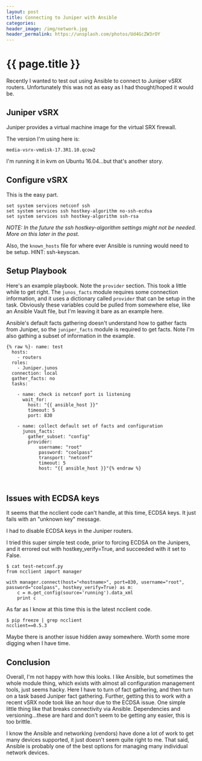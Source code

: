 ```yaml
---
layout: post
title: Connecting to Juniper with Ansible
categories:
header_image: /img/network.jpg
header_permalink: https://unsplash.com/photos/Ud4GcZW3rOY
---
```


# {{ page.title }}

Recently I wanted to test out using Ansible to connect to Juniper vSRX routers. Unfortunately this was not as easy as I had thought/hoped it would be.

## Juniper vSRX

Juniper provides a virtual machine image for the virtual SRX firewall.

The version I'm using here is:

```
media-vsrx-vmdisk-17.3R1.10.qcow2
```

I'm running it in kvm on Ubuntu 16.04...but that's another story.

## Configure vSRX

This is the easy part.

```
set system services netconf ssh
set system services ssh hostkey-algorithm no-ssh-ecdsa
set system services ssh hostkey-algorithm ssh-rsa
```

*NOTE: In the future the ssh hostkey-algorithm settings might not be needed. More on this later in the post.*

Also, the `known_hosts` file for where ever Ansible is running would need to be setup. HINT: ssh-keyscan.

## Setup Playbook

Here's an example playbook. Note the `provider` section. This took a little while to get right. The `junos_facts` module requires some connection information, and it uses a dictionary called `provider` that can be setup in the task. Obviously these variables could be pulled from somewhere else, like an Ansible Vault file, but I'm leaving it bare as an example here.

Ansible's default facts gathering doesn't understand how to gather facts from Juniper, so the `juniper_facts` module is required to get facts. Note I'm also gathing a subset of information in the example.

```
{% raw %}- name: test
  hosts:
    - routers
  roles:
    - Juniper.junos
  connection: local
  gather_facts: no
  tasks:

    - name: check is netconf port is listening
      wait_for:
        host: "{{ ansible_host }}"
        timeout: 5
        port: 830

    - name: collect default set of facts and configuration
      junos_facts:
        gather_subset: "config"
        provider:
            username: "root"
            password: "coolpass"
            transport: "netconf"
            timeout: 5
            host: "{{ ansible_host }}"{% endraw %}
```

<br />

## Issues with ECDSA keys

It seems that the ncclient code can't handle, at this time, ECDSA keys. It just fails with an "unknown key" message.

I had to disable ECDSA keys in the Juniper routers.

I tried this super simple test code, prior to forcing ECDSA on the Junipers, and it errored out with hostkey_verify=True, and succeeded with it set to False.

```
$ cat test-netconf.py
from ncclient import manager

with manager.connect(host="<hostname>", port=830, username="root", password="coolpass", hostkey_verify=True) as m:
    c = m.get_config(source='running').data_xml
    print c
```

As far as I know at this time this is the latest ncclient code.

```
$ pip freeze | grep ncclient
ncclient==0.5.3
```

Maybe there is another issue hidden away somewhere. Worth some more digging when I have time.

## Conclusion

Overall, I'm not happy with how this looks. I like Ansible, but sometimes the whole module thing, which exists with almost all configuration management tools, just seems hacky. Here I have to turn of fact gathering, and then turn on a task based Juniper fact gathering. Further, getting this to work with a recent vSRX node took like an hour due to the ECDSA issue. One simple little thing like that breaks connectivity via Ansible. Dependencies and versioning...these are hard and don't seem to be getting any easier, this is too brittle.

I know the Ansible and networking (vendors) have done a lot of work to get many devices supported, it just doesn't seem quite right to me. That said, Ansible is probably one of the best options for managing many individual network devices.
